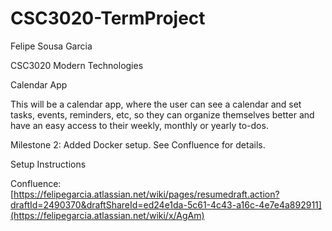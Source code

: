 # CSC3020-TermProject
Felipe Sousa Garcia

CSC3020 Modern Technologies

Calendar App

This will be a calendar app, where the user can see a calendar and set tasks, events, reminders, etc, so they can organize themselves better and have an easy access to their weekly, monthly or yearly to-dos.

Milestone 2: Added Docker setup. See Confluence for details.

Setup Instructions


Confluence: [https://felipegarcia.atlassian.net/wiki/pages/resumedraft.action?draftId=2490370&draftShareId=ed24e1da-5c61-4c43-a16c-4e7e4a892911](https://felipegarcia.atlassian.net/wiki/x/AgAm)
